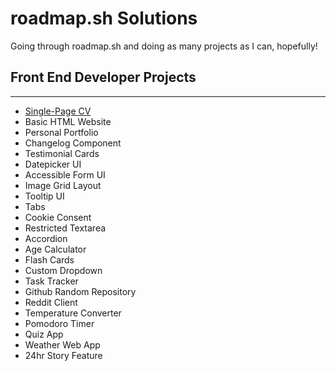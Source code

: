 # roadmap.sh Solutions

Going through roadmap.sh and doing as many projects as I can, hopefully!

## Front End Developer Projects

---

- [Single-Page CV](https://roadmap.sh/projects/single-page-cv)
- Basic HTML Website
- Personal Portfolio
- Changelog Component
- Testimonial Cards
- Datepicker UI
- Accessible Form UI
- Image Grid Layout
- Tooltip UI
- Tabs
- Cookie Consent
- Restricted Textarea
- Accordion
- Age Calculator
- Flash Cards
- Custom Dropdown
- Task Tracker
- Github Random Repository
- Reddit Client
- Temperature Converter
- Pomodoro Timer
- Quiz App
- Weather Web App
- 24hr Story Feature

